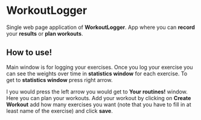 # WorkoutLogger

Single web page application of __WorkoutLogger__. App where you can __record__ your __results__ or __plan workouts__.

## How to use!

Main window is for logging your exercises. Once you log your exercise you can see the weights over time in __statistics window__ for each exercise. To get to __statistics window__ press right arrow.

I you would press the left arrow you would get to __Your routines!__ window. Here you can plan your workouts. Add your workout by clicking on __Create Workout__ add how many exercises you want (note that you have to fill in at least name of the exercise) and click __save__.
